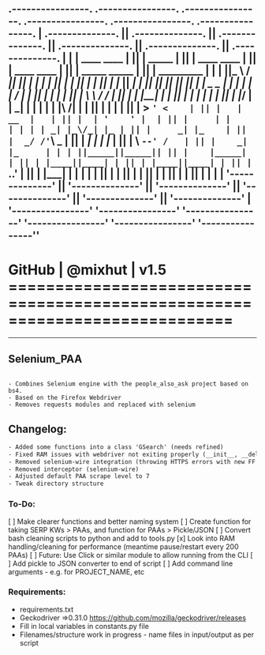  .----------------.  .----------------.  .----------------.  .----------------.  .----------------.  .----------------. 
| .--------------. || .--------------. || .--------------. || .--------------. || .--------------. || .--------------. |
| | ____    ____ | || |     _____    | || |  ____  ____  | || |  ____  ____  | || | _____  _____ | || |  _________   | |
| ||_   \  /   _|| || |    |_   _|   | || | |_  _||_  _| | || | |_   ||   _| | || ||_   _||_   _|| || | |  _   _  |  | |
| |  |   \/   |  | || |      | |     | || |   \ \  / /   | || |   | |__| |   | || |  | |    | |  | || | |_/ | | \_|  | |
| |  | |\  /| |  | || |      | |     | || |    > `' <    | || |   |  __  |   | || |  | '    ' |  | || |     | |      | |
| | _| |_\/_| |_ | || |     _| |_    | || |  _/ /'`\ \_  | || |  _| |  | |_  | || |   \ `--' /   | || |    _| |_     | |
| ||_____||_____|| || |    |_____|   | || | |____||____| | || | |____||____| | || |    `.__.'    | || |   |_____|    | |
| |              | || |              | || |              | || |              | || |              | || |              | |
| '--------------' || '--------------' || '--------------' || '--------------' || '--------------' || '--------------' |
 '----------------'  '----------------'  '----------------'  '----------------'  '----------------'  '----------------''
---
# GitHub | @mixhut | v1.5 ============================================================================
---
## Selenium_PAA
``` Description

- Combines Selenium engine with the people_also_ask project based on bs4.
- Based on the Firefox Webdriver
- Removes requests modules and replaced with selenium

```

## Changelog:
``` v1.5
- Added some functions into a class 'GSearch' (needs refined)
- Fixed RAM issues with webdriver not exiting properly (__init__, __del__)
- Removed selenium-wire integration (throwing HTTPS errors with new FF profile)
- Removed interceptor (selenium-wire)
- Adjusted default PAA scrape level to 7
- Tweak directory structure
```

### To-Do:
[ ] Make clearer functions and better naming system
[ ] Create function for taking SERP KWs > PAAs, and function for PAAs > Pickle/JSON
[ ] Convert bash cleaning scripts to python and add to tools.py
[x] Look into RAM handling/cleaning for performance (meantime pause/restart every 200 PAAs)
[ ] Future: Use Click or similar module to allow running from the CLI 
[ ] Add pickle to JSON converter to end of script
[ ] Add command line arguments - e.g. for PROJECT_NAME, etc


### Requirements:
- requirements.txt
- Geckodriver =>0.31.0 https://github.com/mozilla/geckodriver/releases 
- Fill in local variables in constants.py file
- Filenames/structure work in progress - name files in input/output as per script
